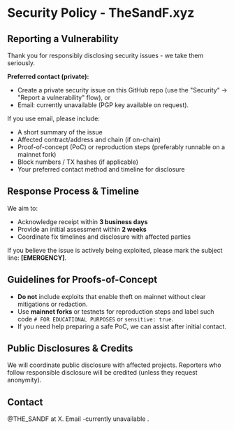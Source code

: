 # Security Policy - TheSandF.xyz

## Reporting a Vulnerability
Thank you for responsibly disclosing security issues - we take them seriously.

**Preferred contact (private):**
- Create a private security issue on this GitHub repo (use the "Security" → "Report a vulnerability" flow), or
- Email: currently unavailable (PGP key available on request).

If you use email, please include:
- A short summary of the issue
- Affected contract/address and chain (if on-chain)
- Proof-of-concept (PoC) or reproduction steps (preferably runnable on a mainnet fork)
- Block numbers / TX hashes (if applicable)
- Your preferred contact method and timeline for disclosure

## Response Process & Timeline
We aim to:
- Acknowledge receipt within **3 business days**
- Provide an initial assessment within **2 weeks**
- Coordinate fix timelines and disclosure with affected parties

If you believe the issue is actively being exploited, please mark the subject line: **[EMERGENCY]**.

## Guidelines for Proofs-of-Concept
- **Do not** include exploits that enable theft on mainnet without clear mitigations or redaction.
- Use **mainnet forks** or testnets for reproduction steps and label such code `# FOR EDUCATIONAL PURPOSES` or `sensitive: true`.
- If you need help preparing a safe PoC, we can assist after initial contact.

## Public Disclosures & Credits
We will coordinate public disclosure with affected projects. Reporters who follow responsible disclosure will be credited (unless they request anonymity).

## Contact
@THE_SANDF at X. Email -currently unavailable .
